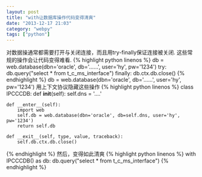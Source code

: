 ```yaml
---
layout: post
title: "with让数据库操作代码变得清爽"
date: "2013-12-17 21:03"
category: "webpy"
tags: ["python"]
---
```


对数据操通常都需要打开与关闭连接，而且用try-finally保证连接被关闭.
这些常规的操作会让代码变得难看.
{% highlight python linenos %}
db = web.database(dbn='oracle', db='......', user='hy', pw='1234')
try:
    db.query("select * from t_c_ms_interface")
finally:
    db.ctx.db.close()
{% endhighlight %}
db = web.database(dbn='oracle', db='......', user='hy', pw='1234')
用上下文协议隐藏这些操作
{% highlight python linenos %}
class IPCCCDB:
    def __init__(self):
        self.dns = '....'
 
    def __enter__(self):
        import web
        self.db = web.database(dbn='oracle', db=self.dns, user='hy', pw='1234')
        return self.db
 
    def __exit__(self, type, value, traceback):
        self.db.ctx.db.close()
{% endhighlight %}
然后，变得如此清爽
{% highlight python linenos %}
with IPCCCDB() as db:
    db.query("select * from t_c_ms_interface")
{% endhighlight %}
